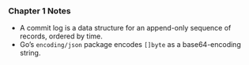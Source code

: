 ### Chapter 1 Notes

- A commit log is a data structure for an append-only sequence of records, ordered by time.
- Go’s `encoding/json` package encodes `[]byte` as a base64-encoding string.
